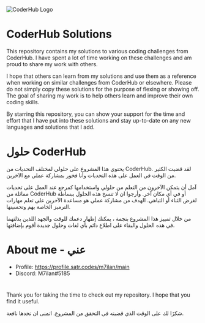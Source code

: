 ![CoderHub Logo](https://user-images.githubusercontent.com/81147447/211190898-68401dfe-7669-4bdb-af9b-0a8d53f2bfa7.png)

# CoderHub Solutions

This repository contains my solutions to various coding challenges from CoderHub. I have spent a lot of time working on these challenges and am proud to share my work with others.

I hope that others can learn from my solutions and use them as a reference when working on similar challenges from CoderHub or elsewhere. Please do not simply copy these solutions for the purpose of flexing or showing off. The goal of sharing my work is to help others learn and improve their own coding skills.

By starring this repository, you can show your support for the time and effort that I have put into these solutions and stay up-to-date on any new languages and solutions that I add.

# حلول CoderHub

يحتوي هذا المشروع على حلولي لمختلف التحديات من CoderHub. لقد قضيت الكثير من الوقت في العمل على هذه التحديات وأنا فخور بمشاركة عملي مع الآخرين.

آمل أن يتمكن الآخرون من التعلم من حلولي واستخدامها كمرجع عند العمل على تحديات مماثلة من CoderHub أو في أي مكان آخر. وأرجوا ان لا تنسخ هذه الحلول ببساطة لغرض الثناء أو التباهي. الهدف من مشاركة عملي هو مساعدة الآخرين على تعلم مهارات الترميز الخاصة بهم وتحسينها.

من خلال تمييز هذا المشروع بنجمة ، يمكنك إظهار دعمك للوقت والجهد اللذين بذلتهما في هذه الحلول والبقاء على اطلاع دائم بأي لغات وحلول جديدة أقوم بإضافتها.

# About me - عني

- Profile: https://profile.satr.codes/m7ilan/main
- Discord: M7ilan#5185

#

Thank you for taking the time to check out my repository. I hope that you find it useful.

شكرًا لك على الوقت الذي قضيته في التحقق من المشروع. اتمنى ان تجدها نافعة.
